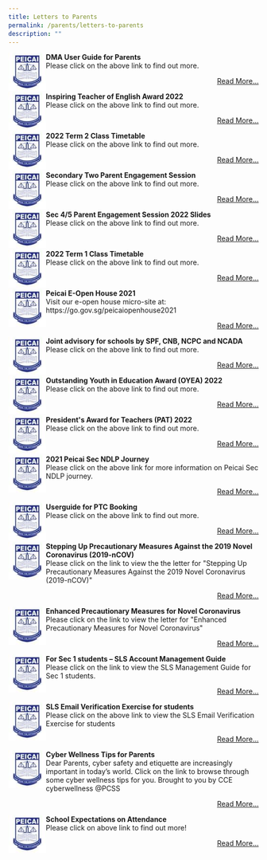 ```yaml
---
title: Letters to Parents
permalink: /parents/letters-to-parents
description: ""
---
```

<div><img style="width: 15%;" src="/images/logo.jpg" align = "left" />
<p><strong>DMA User Guide for Parents<br /></strong>Please click on the above link to find out more.</p>
<p style="text-align: right;"><a href="/others/dma-user-guide-for-parents">Read More...</a></p>
<div><img style="width: 15%;" src="/images/logo.jpg" align = "left" />
<p><strong>Inspiring Teacher of English Award 2022<br /></strong>Please click on the above link to find out more.</p>
<p style="text-align: right;"><a href="/others/inspiring-teacher-of-english-award-2022">Read More...</a></p>
<div><img style="width: 15%;" src="/images/logo.jpg" align = "left" />
<p><strong>2022 Term 2 Class Timetable<br /></strong>Please click on the above link to find out more.</p>
<p style="text-align: right;"><a href="/files/2022%20Term%202%20Class_Final_wef%2021%20Mar_v2%20for%20website.pdf">Read More...</a></p>
<div><img style="width: 15%;" src="/images/logo.jpg" align = "left" />
<p><strong>Secondary Two Parent Engagement Session<br /></strong>Please click on the above link to find out more.</p>
<p style="text-align: right;"><a href="/others/secondary-two-parent-engagement-session">Read More...</a></p>
<div><img style="width: 15%;" src="/images/logo.jpg" align = "left" />
<p><strong>Sec 4/5 Parent Engagement Session 2022 Slides<br /></strong>Please click on the above link to find out more.</p>
<p style="text-align: right;"><a href="/others/sec-4-5-parent-engagement-session-2022">Read More...</a></p>
<div><img style="width: 15%;" src="/images/logo.jpg" align = "left" />
<p><strong>2022 Term 1 Class Timetable<br /></strong>Please click on the above link to find out more.</p>
<p style="text-align: right;"><a href="/files/2022%20Term%201%20Class_Final%20For%20Website.pdf">Read More...</a></p>
<div><img style="width: 15%;" src="/images/logo.jpg" align = "left" />
<p><strong>Peicai E-Open House 2021<br /></strong>Visit our e-open house micro-site at: https://go.gov.sg/peicaiopenhouse2021</p>
<p style="text-align: right;"><a href="https://sites.google.com/moe.edu.sg/peicaisecondaryschool/home?authuser=0">Read More...</a></p>
<div><img style="width: 15%;" src="/images/logo.jpg" align = "left" />
<p><strong>Joint advisory for schools by SPF, CNB, NCPC and NCADA<br /></strong>Please click on the above link to find out more.</p>
<p style="text-align: right;"><a href="/files/Joint%20Advisory%20Dec%202021.pdf">Read More...</a></p>
<div><img style="width: 15%;" src="/images/logo.jpg" align = "left" />
<p><strong>Outstanding Youth in Education Award (OYEA) 2022<br /></strong>Please click on the above link to find out more.</p>
<p style="text-align: right;"><a href="/others/oyea-2022">Read More...</a></p>
<div><img style="width: 15%;" src="/images/logo.jpg" align = "left" />
<p><strong>President's Award for Teachers (PAT) 2022<br /></strong>Please click on the above link to find out more.</p>
<p style="text-align: right;"><a href="/others/pat-2022">Read More...</a></p>
<div><img style="width: 15%;" src="/images/logo.jpg" align = "left" />
<p><strong>2021 Peicai Sec NDLP Journey<br /></strong>Please click on the above link for more information on Peicai Sec NDLP journey.</p>
<p style="text-align: right;"><a href="https://sites.google.com/moe.edu.sg/ndlpforparents/home">Read More...</a></p>
<div><img style="width: 15%;" src="/images/logo.jpg" align = "left" />
<p><strong>Userguide for PTC Booking<br /></strong>Please click on the above link to find out more.</p>
<p style="text-align: right;"><a href="/files/Userguide%20for%20PTC%20Booking.pdf">Read More...</a></p>
<div><img style="width: 15%;" src="/images/logo.jpg" align = "left" />
<p><strong>Stepping Up Precautionary Measures Against the 2019 Novel Coronavirus (2019-nCOV)<br /></strong>Please click on the link to view the the letter for "Stepping Up Precautionary Measures Against the 2019 Novel Coronavirus (2019-nCOV)"</p>
<p style="text-align: right;"><a href="/files/Stepping%20Up%20Precautionary%20Measures%20Against%20the%202019%20Novel%20Coronavirus%20(2019-nCOV).pdf">Read More...</a></p>
<div><img style="width: 15%;" src="/images/logo.jpg" align = "left" />
<p><strong>Enhanced Precautionary Measures for Novel Coronavirus<br /></strong>Please click on the link to view the letter for "Enhanced Precautionary Measures for Novel Coronavirus"</p>
<p style="text-align: right;"><a href="/files/Enhanced%20school%20measures%20for%20novel%20coronavirus.pdf">Read More...</a></p>
<div><img style="width: 15%;" src="/images/logo.jpg" align = "left" />
<p><strong>For Sec 1 students – SLS Account Management Guide<br /></strong>Please click on the link to view the SLS Management Guide for Sec 1 students.</p>
<p style="text-align: right;"><a href="/files/SLS%20Account%20Management%20-%20Guide%20for%20Sec%201%20Students.pdf">Read More...</a></p>
<div><img style="width: 15%;" src="/images/logo.jpg" align = "left" />
<p><strong>SLS Email Verification Exercise for students<br /></strong>Please click on the above link to view the SLS Email Verification Exercise for students</p>
<p style="text-align: right;"><a href="/files/SLS%20Email%20Verification%20by%20Sec-JC%20students_PCSS%20edited%20v3_May%2024.pdf">Read More...</a></p>
<div><img style="width: 15%;" src="/images/logo.jpg" align = "left" />
<p><strong>Cyber Wellness Tips for Parents<br /></strong>Dear Parents, cyber safety and etiquette are increasingly important in today’s world. 
Click on the link to browse through some cyber wellness tips for you.  
Brought to you by CCE cyberwellness @PCSS</p>
<p style="text-align: right;"><a href="/curriculum/subject-areas/citizenship-n-character-education/cyber-wellness/cyber-wellness-tips-for-parents-2019">Read More...</a></p>
<div><img style="width: 15%;" src="/images/logo.jpg" align = "left" />
<p><strong>School Expectations on Attendance<br /></strong>Please click on above link to find out more!</p>
<p style="text-align: right;"><a href="/files/Letter%20on%20Attendance%20(Term%203,%202018)_PCSS.pdf">Read More...</a></p>
